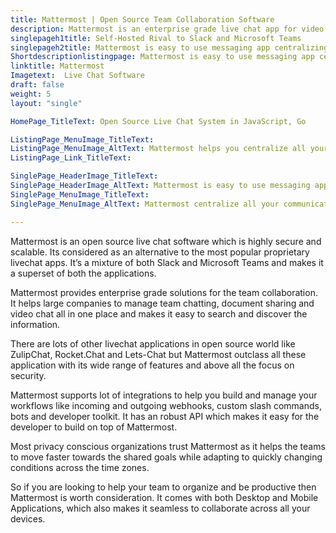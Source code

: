 ```yaml
---
title: Mattermost | Open Source Team Collaboration Software
description: Mattermost is an enterprise grade live chat app for video chatting. Its modern interface simplifies real-time collaboration across all your devices.
singlepageh1title: Self-Hosted Rival to Slack and Microsoft Teams
singlepageh2title: Mattermost is easy to use messaging app centralizing communications into one place with search support. Use it for multi-channel internal team communications.
Shortdescriptionlistingpage: Mattermost is easy to use messaging app centralizing communications into one place with search support. Use it for multi-channel internal team communications.
linktitle: Mattermost
Imagetext:  Live Chat Software 
draft: false
weight: 5
layout: "single"

HomePage_TitleText: Open Source Live Chat System in JavaScript, Go

ListingPage_MenuImage_TitleText: 
ListingPage_MenuImage_AltText: Mattermost helps you centralize all your communication.
ListingPage_Link_TitleText: 

SinglePage_HeaderImage_TitleText: 
SinglePage_HeaderImage_AltText: Mattermost is easy to use messaging app
SinglePage_MenuImage_TitleText: 
SinglePage_MenuImage_AltText: Mattermost centralize all your communications

---
```


Mattermost is an open source live chat software which is highly secure and scalable. Its considered as an alternative to the most popular proprietary livechat apps. It’s a mixture of both Slack and Microsoft Teams and makes it a superset of both the applications.

Mattermost provides enterprise grade solutions for the team collaboration. It helps large companies to manage team chatting, document sharing and video chat all in one place and makes it easy to search and discover the information.

There are lots of other livechat applications in open source world like ZulipChat, Rocket.Chat and Lets-Chat but Mattermost outclass all these application with its wide range of features and above all the focus on security.

Mattermost supports lot of integrations to help you build and manage your workflows like incoming and outgoing webhooks, custom slash commands, bots and developer toolkit. It has an robust API which makes it easy for the developer to build on top of Mattermost.

Most privacy conscious organizations trust Mattermost as it helps the teams to move faster towards the shared goals while adapting to quickly changing conditions across the time zones.

So if you are looking to help your team to organize and be productive then Mattermost is worth consideration. It comes with both Desktop and Mobile Applications, which also makes it seamless to collaborate across all your devices.
